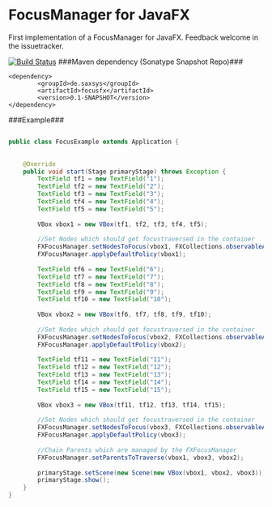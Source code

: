 FocusManager for JavaFX
=========
First implementation of a FocusManager for JavaFX. Feedback welcome in the issuetracker.



[![Build Status](https://travis-ci.org/sialcasa/focusFX.svg?branch=master)](https://travis-ci.org/sialcasa/jfx-testrunner)
###Maven dependency (Sonatype Snapshot Repo)###
```
<dependency>
		<groupId>de.saxsys</groupId>
		<artifactId>focusfx</artifactId>
		<version>0.1-SNAPSHOT</version>
</dependency>
```

###Example###

```Java

public class FocusExample extends Application {
	

	@Override
	public void start(Stage primaryStage) throws Exception {
		TextField tf1 = new TextField("1");
		TextField tf2 = new TextField("2");
		TextField tf3 = new TextField("3");
		TextField tf4 = new TextField("4");
		TextField tf5 = new TextField("5");
		
		VBox vbox1 = new VBox(tf1, tf2, tf3, tf4, tf5);
		
		//Set Nodes which should get focustraversed in the container
		FXFocusManager.setNodesToFocus(vbox1, FXCollections.observableArrayList(tf5, tf3, tf2, tf4));
		FXFocusManager.applyDefaultPolicy(vbox1);
		
		TextField tf6 = new TextField("6");
		TextField tf7 = new TextField("7");
		TextField tf8 = new TextField("8");
		TextField tf9 = new TextField("9");
		TextField tf10 = new TextField("10");
		
		VBox vbox2 = new VBox(tf6, tf7, tf8, tf9, tf10);
		
		//Set Nodes which should get focustraversed in the container
		FXFocusManager.setNodesToFocus(vbox2, FXCollections.observableArrayList(tf6, tf7, tf8, tf9));
		FXFocusManager.applyDefaultPolicy(vbox2);
		
		TextField tf11 = new TextField("11");
		TextField tf12 = new TextField("12");
		TextField tf13 = new TextField("13");
		TextField tf14 = new TextField("14");
		TextField tf15 = new TextField("15");
		
		VBox vbox3 = new VBox(tf11, tf12, tf13, tf14, tf15);
		
		//Set Nodes which should get focustraversed in the container
		FXFocusManager.setNodesToFocus(vbox3, FXCollections.observableArrayList(tf11, tf12, tf13, tf14, tf15));
		FXFocusManager.applyDefaultPolicy(vbox3);
		
		//Chain Parents which are managed by the FXFocusManager
		FXFocusManager.setParentsToTraverse(vbox1, vbox3, vbox2);
		
		primaryStage.setScene(new Scene(new VBox(vbox1, vbox2, vbox3)));
		primaryStage.show();
	}	
}
```

